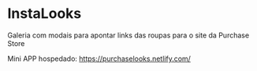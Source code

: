 # InstaLooks
Galeria com modais para apontar links das roupas para o site da Purchase Store

Mini APP hospedado:
https://purchaselooks.netlify.com/
